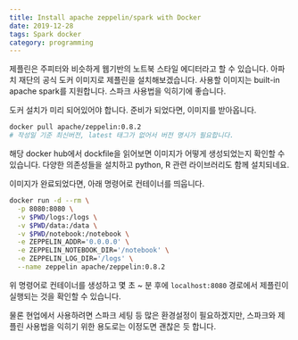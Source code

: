 ```yaml
---
title: Install apache zeppelin/spark with Docker
date: 2019-12-28
tags: Spark docker
category: programming
---
```


제플린은 주피터와 비슷하게 웹기반의 노트북 스타일 에디터라고 할 수 있습니다. 아파치 재단의 공식 도커 이미지로 제플린을 설치해보겠습니다. 사용할 이미지는 built-in apache spark를 지원합니다. 스파크 사용법을 익히기에 좋습니다.

도커 설치가 미리 되어있어야 합니다. 준비가 되었다면, 이미지를 받아옵니다.

```sh
docker pull apache/zeppelin:0.8.2
# 작성일 기준 최신버전, latest 태그가 없어서 버전 명시가 필요합니다.
```

해당 docker hub에서 dockfile을 읽어보면 이미지가 어떻게 생성되었는지 확인할 수 있습니다. 다양한 의존성들을 설치하고 python, R 관련 라이브러리도 함께 설치되네요.

이미지가 완료되었다면, 아래 명령어로 컨테이너를 띄웁니다.

```sh
docker run -d --rm \
  -p 8080:8080 \
  -v $PWD/logs:/logs \
  -v $PWD/data:/data \
  -v $PWD/notebook:/notebook \
  -e ZEPPELIN_ADDR='0.0.0.0' \
  -e ZEPPELIN_NOTEBOOK_DIR='/notebook' \
  -e ZEPPELIN_LOG_DIR='/logs' \
  --name zeppelin apache/zeppelin:0.8.2
```

위 명령어로 컨테이너를 생성하고 몇 초 ~ 분 후에 `localhost:8080` 경로에서 제플린이 실행되는 것을 확인할 수 있습니다.

물론 현업에서 사용하려면 스파크 세팅 등 많은 환경설정이 필요하겠지만, 스파크와 제플린 사용법을 익히기 위한 용도로는 이정도면 괜찮은 듯 합니다.
